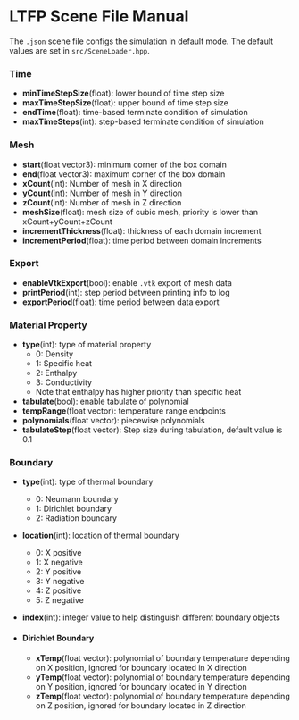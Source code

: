# LTFP Scene File Manual

The `.json` scene file configs the simulation in default mode. The default values are set in `src/SceneLoader.hpp`.

### Time
- **minTimeStepSize**(float): lower bound of time step size
- **maxTimeStepSize**(float): upper bound of time step size
- **endTime**(float): time-based terminate condition of simulation
- **maxTimeSteps**(int): step-based terminate condition of simulation

### Mesh 
- **start**(float vector3): minimum corner of the box domain
- **end**(float vector3): maximum corner of the box domain
- **xCount**(int): Number of mesh in X direction
- **yCount**(int): Number of mesh in Y direction
- **zCount**(int): Number of mesh in Z direction
- **meshSize**(float): mesh size of cubic mesh, priority is lower than xCount+yCount+zCount
- **incrementThickness**(float): thickness of each domain increment
- **incrementPeriod**(float): time period between domain increments

### Export
- **enableVtkExport**(bool): enable `.vtk` export of mesh data
- **printPeriod**(int): step period between printing info to log 
- **exportPeriod**(float): time period between data export

### Material Property
- **type**(int): type of material property
  - 0: Density
  - 1: Specific heat
  - 2: Enthalpy
  - 3: Conductivity
  - Note that enthalpy has higher priority than specific heat
- **tabulate**(bool): enable tabulate of polynomial
- **tempRange**(float vector): temperature range endpoints
- **polynomials**(float vector): piecewise polynomials
- **tabulateStep**(float vector): Step size during tabulation, default value is 0.1

### Boundary
- **type**(int): type of thermal boundary
    - 0: Neumann boundary
    - 1: Dirichlet boundary
    - 2: Radiation boundary
- **location**(int): location of thermal boundary
    - 0: X positive
    - 1: X negative
    - 2: Y positive
    - 3: Y negative
    - 4: Z positive
    - 5: Z negative
- **index**(int): integer value to help distinguish different boundary objects
  
- #### Dirichlet Boundary
  - **xTemp**(float vector): polynomial of boundary temperature depending on X position, ignored for boundary located in X direction
  - **yTemp**(float vector): polynomial of boundary temperature depending on Y position, ignored for boundary located in Y direction
  - **zTemp**(float vector): polynomial of boundary temperature depending on Z position, ignored for boundary located in Z direction